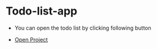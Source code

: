 # Todo-list-app
* You can open the todo list by clicking following button 
- [Open Project](https://geshman1323.github.io/Todo-list-app)
